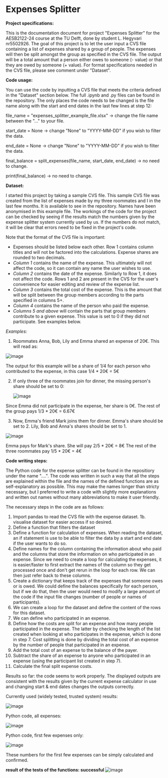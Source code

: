 # Expenses Splitter

**Project specifications:**

This is the documentation document for project "Expenses Splitter" for the AESB2122-24 course at the TU Delft, done by student L. Hegyvari nr5502926. The goal of this project is to let the user input a CVS file containing a list of expenses shared by a group of people. The expenses will then be split amongst the group as specified in the CVS file. The output will be a total amount that a person either owes to someone (- value) or that they are owed by someone (+ value). For format specifications needed in the CVS file, please see comment under "Dataset". 


**Code usage:**

You can use the code by inputting a CVS file that meets the criteria defined in the "Dataset" section below. The full .ipynb and .py files can be found in the repository. The only places the code needs to be changed is the file name along with the start and end dates in the last few lines at step 12:

file_name = "expenses_splitter_example_file.xlsx" -> change the file name between the "..." to your file.

start_date = None -> change "None" to "YYYY-MM-DD" if you wish to filter the data.

end_date = None -> change "None" to "YYYY-MM-DD" if you wish to filter the data.

final_balance = split_expenses(file_name, start_date, end_date) -> no need to change. 

print(final_balance) -> no need to change.


**Dataset:**

I started this project by taking a sample CVS file. This sample CVS file was created from the list of expenses made by my three roommates and I in the last few months. It is available to see in the repository. Names have been anonymised in this example file. The workings of the code for the project can be checked by seeing if the results match the numbers given by the expense splitter system currently used by us. If the numbers do not match, it will be clear that errors need to be fixed in the project's code.

Note that the format of the CVS file is important:
- Expenses should be listed below each other. Row 1 contains column titles and will not be factored into the calculations. Expense shares are rounded to two decimals.
- _Column 1_ contains the name of the expense. This ultimately will not affect the code, so it can contain any name the user wishes to use.
- _Column 2_ contains the date of the expense. Similarly to Row 1, it does not affect the code. Rows 1 and 2 are present in the CVS for the user's convenience for easier editing and review of the expense list.
- _Column 3_ contains the total cost of the expense. This is the amount that will be split between the group members according to the parts specified in columns 5+.
- _Column 4_ contains the name of the person who paid the expense.
- _Columns 5 and above_ will contain the parts that group members contribute to a given expense. This value is set to 0 if they did not participate. See examples below.

_Examples:_

1. Roommates Anna, Bob, Lily and Emma shared an expense of 20€. This will read as:

![image](https://github.com/user-attachments/assets/089356b2-5489-4909-ac96-2113d39f3848)

The output for this example will be a share of 1/4 for each person who contributed to the expense, in this case 1/4 * 20€ = 5€ 

2. If only three of the roommates join for dinner, the missing person's share should be set to 0:
 
   ![image](https://github.com/user-attachments/assets/f2313a16-4cb9-4ff4-b2c1-7edae904276a)

Since Emma did not participate in the expense, her share is 0€. The rest of the group pays 1/3 * 20€ = 6.67€

3. Now, Emma's friend Mark joins them for dinner. Emma's share should be set to 2. Lily, Bob and Anna's shares should be set to 1.

![image](https://github.com/user-attachments/assets/23e731c8-c549-4bb5-9ab0-4705ccd22c3f)

Emma pays for Mark's share. She will pay 2/5 * 20€ = 8€ The rest of the three roommates pay 1/5 * 20€ = 4€


**Code writing steps:**

The Python code for the expense splitter can be found in the repositiory under the name "....". The code was written in such a way that all the steps are explained within the file and the names of the defined functions are as self-explanatory as possible. This may make the names longer than stricty necessary, but I preferred to write a code with slightly more explanations and written out names without many abbreviations to make it user friendly.

The necessary steps in the code are as follows:
1. Import pandas to read the CVS file with the expense dataset.
1b. visualise dataset for easier access if so desired.
2. Define a function that filters the dataset 
3. Define a function for calculation of expenses. When reading the dataset, an if statement is use to be able to filter the data by a start and end date if the user wants to do so.
4. Define names for the column containing the information about who paid and the columns that store the information on who participated in an expense. Since we need to create a loop for calculating the expenses, it is easier/faster to first extract the names of the column so they get processed once and don't get rerun in the loop for each row. We can then just refer back to these columns.
5. Create a dictionary that keeps track of the expenses that someone owes or is owed. We could define the balances specifically for each person, but if we do that, then the user would need to modify a large amount of the code if the input file changes (number of people or names of participants).
6. We can create a loop for the dataset and define the content of the rows for this dataset.
7. We can define who participated in an expense.
8. Define how the costs are split for an expense and how many people participated in the expense. The latter by checking the length of the list created when looking at who participates in the expense, which is done in step 7. Cost splitting is done by dividing the total cost of an expense by the number of people that participated in an expense.
9. Add the total cost of an expense to the balance of the payer.
10. Subtract the share of an expense to anyone who participated in an expense (using the participant list created in step 7).
11. Calculate the final split expense costs.

Results so far: the code seems to work properly. The displayed outputs are consistent with the results given by the current expense calculator in use and changing start & end dates changes the outputs correctly.

Currently used (widely tested, trusted system) results:

![image](https://github.com/user-attachments/assets/7aff6f1b-5653-426b-aca8-a5eb98e20d5e)

Python code, all expenses:

![image](https://github.com/user-attachments/assets/11f2b148-4299-4aca-aa4d-f3d8d635c8de)

Python code, first few expenses only:

![image](https://github.com/user-attachments/assets/412787ea-f93d-43f5-b389-37f3a22de85a)

These numbers for the first few expenses can be simply calculated and confirmed.

**result of the tests of the functions: successful**
![image](https://github.com/user-attachments/assets/ac1d378a-9405-4aa7-941b-25a320a8eac5)

